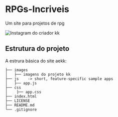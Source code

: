 # RPGs-Incriveis

Um site para projetos de rpg

![Instagram do criador kk](https://www.instagram.com/ap0theosis._/)

## Estrutura do projeto
A estrura básica do site aekk:

```
├── images
│   ├── imagens do projeto kk
├── js    -> short, feature-specific sample apps
│   ├── app.js
├── css
│    ├── app.css
├── index.html
├── LICENSE
├── README.md
└── .gitignore
```
